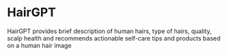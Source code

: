 # HairGPT
HairGPT provides brief description of human hairs, type of hairs, quality, scalp health and recommends actionable self-care tips and products based on a human hair image
